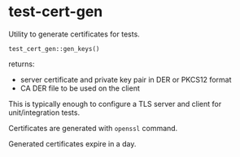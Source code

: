 # test-cert-gen

Utility to generate certificates for tests.

```
test_cert_gen::gen_keys()
```

returns:
* server certificate and private key pair in DER or PKCS12 format
* CA DER file to be used on the client

This is typically enough to configure a TLS server and client
for unit/integration tests.

Certificates are generated with `openssl` command.

Generated certificates expire in a day.
